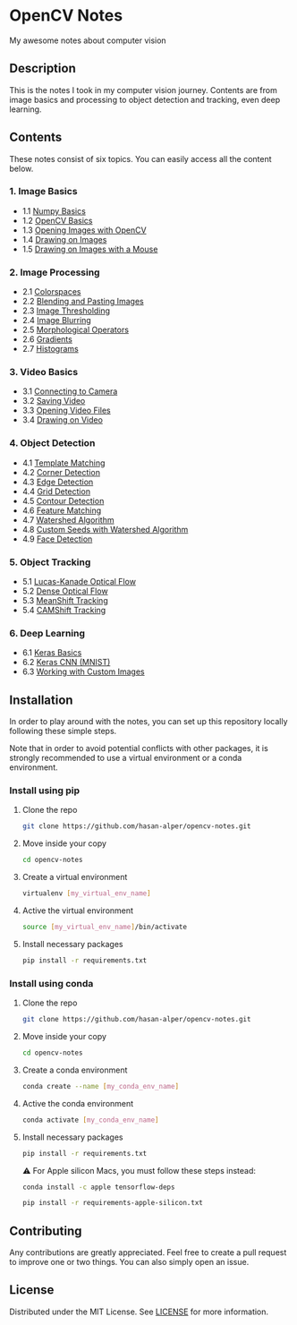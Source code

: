 # OpenCV Notes
My awesome notes about computer vision

## Description
This is the notes I took in my computer vision journey. Contents are from image basics and processing to object detection and tracking, even deep learning. 

## Contents
These notes consist of six topics. You can easily access all the content below.

### 1. Image Basics
* 1.1 [Numpy Basics](01-IMAGE-BASICS/1.1-numpy-basics.ipynb)
* 1.2 [OpenCV Basics](01-IMAGE-BASICS/1.2-opencv-basics.ipynb)
* 1.3 [Opening Images with OpenCV](01-IMAGE-BASICS/1.3-opening-images-with-opencv.py) 
* 1.4 [Drawing on Images](01-IMAGE-BASICS/1.4-drawing-on-images.ipynb)
* 1.5 [Drawing on Images with a Mouse](01-IMAGE-BASICS/1.5-drawing-on-images-with-a-mouse.py)

### 2. Image Processing
* 2.1 [Colorspaces](02-IMAGE-PROCESSING/2.1-colorspaces.ipynb)
* 2.2 [Blending and Pasting Images](02-IMAGE-PROCESSING/2.2-blending-and-pasting-images.ipynb)
* 2.3 [Image Thresholding](02-IMAGE-PROCESSING/2.3-image-thresholding.ipynb)
* 2.4 [Image Blurring](02-IMAGE-PROCESSING/2.4-image-blurring.ipynb)
* 2.5 [Morphological Operators](02-IMAGE-PROCESSING/2.5-morphological-operators.ipynb) 
* 2.6 [Gradients](02-IMAGE-PROCESSING/2.6-gradients.ipynb)
* 2.7 [Histograms](02-IMAGE-PROCESSING/2.7-histograms.ipynb)

### 3. Video Basics
* 3.1 [Connecting to Camera](03-VIDEO-BASICS/3.1-connecting-to-camera.py)
* 3.2 [Saving Video](03-VIDEO-BASICS/3.2-saving-video.py)
* 3.3 [Opening Video Files](03-VIDEO-BASICS/3.3-opening-video-files.py)
* 3.4 [Drawing on Video](03-VIDEO-BASICS/3.4-drawing-on-video.py)

### 4. Object Detection
* 4.1 [Template Matching](04-OBJECT-DETECTION/4.1-template-matching.ipynb)
* 4.2 [Corner Detection](04-OBJECT-DETECTION/4.2-corner-detection.ipynb)
* 4.3 [Edge Detection](04-OBJECT-DETECTION/4.3-edge-detection.ipynb)
* 4.4 [Grid Detection](04-OBJECT-DETECTION/4.4-grid-detection.ipynb)
* 4.5 [Contour Detection](04-OBJECT-DETECTION/4.5-contour-detection.ipynb)
* 4.6 [Feature Matching](04-OBJECT-DETECTION/4.6-feature-matching.ipynb)
* 4.7 [Watershed Algorithm](04-OBJECT-DETECTION/4.7-watershed-algorithm.ipynb)
* 4.8 [Custom Seeds with Watershed Algorithm](04-OBJECT-DETECTION/4.8-custom-seeds-with-watershed-algorithm.py)
* 4.9 [Face Detection](04-OBJECT-DETECTION/4.9-face-detection.ipynb)

### 5. Object Tracking
* 5.1 [Lucas-Kanade Optical Flow](05-OBJECT-TRACKING/5.1-lucas-kanade-optical-flow.py)
* 5.2 [Dense Optical Flow](05-OBJECT-TRACKING/5.2-dense-optical-flow.py)
* 5.3 [MeanShift Tracking](05-OBJECT-TRACKING/5.3-meanshift-tracking.py)
* 5.4 [CAMShift Tracking](05-OBJECT-TRACKING/5.4-camshift-tracking.py)

### 6. Deep Learning
* 6.1 [Keras Basics](06-DEEP-LEARNING/6.1-keras-basics.ipynb)
* 6.2 [Keras CNN (MNIST)](06-DEEP-LEARNING/6.2-keras-cnn-mnist.ipynb)
* 6.3 [Working with Custom Images](06-DEEP-LEARNING/33-deep-learning-custom-images.ipynb)

## Installation
In order to play around with the notes, you can set up this repository locally following these simple steps.

Note that in order to avoid potential conflicts with other packages, it is strongly recommended to use a virtual environment or a conda environment.

### Install using pip
1. Clone the repo
    ```sh
    git clone https://github.com/hasan-alper/opencv-notes.git
    ```
2. Move inside your copy
    ```sh
    cd opencv-notes
    ```
3. Create a virtual environment
    ```sh
    virtualenv [my_virtual_env_name]
    ```
4. Active the virtual environment
    ```sh
    source [my_virtual_env_name]/bin/activate
    ```
5. Install necessary packages
    ```sh
    pip install -r requirements.txt
    ```

### Install using conda

1. Clone the repo
    ```sh
    git clone https://github.com/hasan-alper/opencv-notes.git
    ```
2. Move inside your copy
    ```sh
    cd opencv-notes
    ```
3. Create a conda environment
    ```sh
    conda create --name [my_conda_env_name]
    ```
4. Active the conda environment
    ```sh
    conda activate [my_conda_env_name]
    ```
5. Install necessary packages
    ```sh
    pip install -r requirements.txt
    ```
     ⚠️ For Apple silicon Macs, you must follow these steps instead:
    ```sh
    conda install -c apple tensorflow-deps
    ```
    ```sh
    pip install -r requirements-apple-silicon.txt
    ```
     
## Contributing

Any contributions are greatly appreciated. Feel free to create a pull request to improve one or two things. You can also simply open an issue.

## License

Distributed under the MIT License. See [LICENSE](LICENSE) for more information.